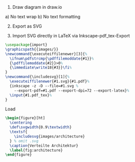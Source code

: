 1. Draw diagram in draw.io

  a) No text wrap
  b) No text formatting

2. Export as SVG

3. Import SVG directly in LaTeX via Inkscape-pdf_tex-Export
```tex
\usepackage{import}
\graphicspath{{images/}}
\newcommand{\executeiffilenewer}[3]{%
  \ifnum\pdfstrcmp{\pdffilemoddate{#1}}%
  {\pdffilemoddate{#2}}>0%
  {\immediate\write18{#3}}\fi%
} 
\newcommand{\includesvg}[1]{%
  \executeiffilenewer{#1.svg}{#1.pdf}%
  {inkscape -z -D --file=#1.svg %
    --export-pdf=#1.pdf --export-dpi=72 --export-latex}%
  \input{#1.pdf_tex}%
}
```

Load

```tex
\begin{figure}[ht]
  \centering
  \def\svgwidth{0.9\textwidth}
  \textsf{
    \includesvg{images/architecture}
  } % omit .svg
  \caption{Verteilte Architektur}	
  \label{fig:architecture}
\end{figure}

